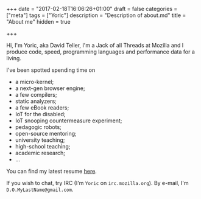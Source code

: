 +++
date = "2017-02-18T16:06:26+01:00"
draft = false
categories = ["meta"]
tags = ["Yoric"]
description = "Description of about.md"
title = "About me"
hidden = true

+++



Hi, I'm Yoric, aka David Teller, I'm a Jack of all Threads at Mozilla and I
produce code, speed, programming languages and performance data for a living.

I've been spotted spending time on

- a micro-kernel;
- a next-gen browser engine;
- a few compilers;
- static analyzers;
- a few eBook readers;
- IoT for the disabled;
- IoT snooping countermeasure experiment;
- pedagogic robots;
- open-source mentoring;
- university teaching;
- high-school teaching;
- academic research;
- ...

You can find my latest resume [here](https://stackoverflow.com/cv/yoric).

If you wish to chat, try IRC (I'm `Yoric` on `irc.mozilla.org`). By e-mail, I'm
`D.O.MyLastName@gmail.com`.